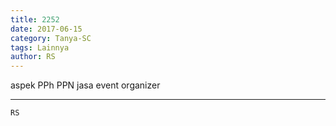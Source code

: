 ```yaml
---
title: 2252
date: 2017-06-15
category: Tanya-SC
tags: Lainnya
author: RS
---
```


aspek PPh PPN jasa event organizer

---



`RS`
